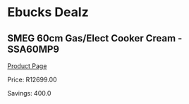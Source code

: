 
# Ebucks Dealz
## SMEG 60cm Gas/Elect Cooker Cream - SSA60MP9
[Product Page](https://www.ebucks.com/web/shop/productSelected.do?prodId=894789302&catId=1196429345)

Price: R12699.00

Savings: 400.0


	